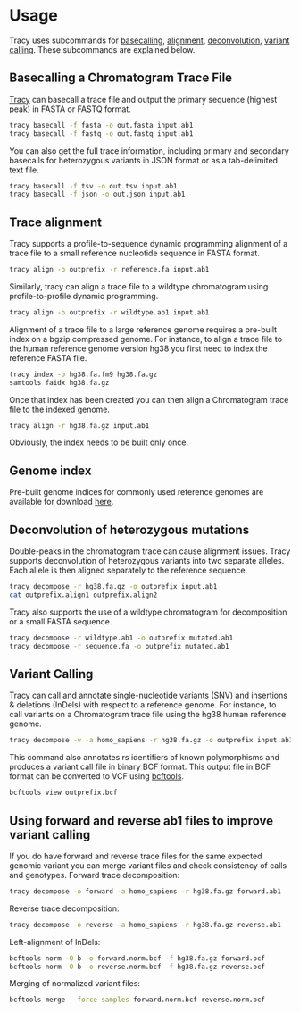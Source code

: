 # Usage

Tracy uses subcommands for [basecalling](#basecalling-a-chromatogram-trace-file), [alignment](#trace-alignment), [deconvolution](#deconvolution-of-heterozygous-mutations), [variant calling](#variant-calling). These subcommands are explained below.

## Basecalling a Chromatogram Trace File

[Tracy](https://github.com/gear-genomics/tracy) can basecall a trace file and output the primary sequence (highest peak) in FASTA or FASTQ format.

```bash
tracy basecall -f fasta -o out.fasta input.ab1
tracy basecall -f fastq -o out.fastq input.ab1
```

You can also get the full trace information, including primary and secondary basecalls for heterozygous variants in JSON format or as a tab-delimited text file.

```bash
tracy basecall -f tsv -o out.tsv input.ab1
tracy basecall -f json -o out.json input.ab1
```

## Trace alignment

Tracy supports a profile-to-sequence dynamic programming alignment of a trace file to a small reference nucleotide sequence in FASTA format.

```bash
tracy align -o outprefix -r reference.fa input.ab1
```

Similarly, tracy can align a trace file to a wildtype chromatogram using profile-to-profile dynamic programming.

```bash
tracy align -o outprefix -r wildtype.ab1 input.ab1
```

Alignment of a trace file to a large reference genome requires a pre-built index on a bgzip compressed genome. For instance, to align a trace file
to the human reference genome version hg38 you first need to index the reference FASTA file.

```bash
tracy index -o hg38.fa.fm9 hg38.fa.gz
samtools faidx hg38.fa.gz
```

Once that index has been created you can then align a Chromatogram trace file to the indexed genome.

```bash
tracy align -r hg38.fa.gz input.ab1
```

Obviously, the index needs to be built only once.

## Genome index

Pre-built genome indices for commonly used reference genomes are available for download [here](https://gear.embl.de/data/tracy/).


## Deconvolution of heterozygous mutations

Double-peaks in the chromatogram trace can cause alignment issues. Tracy supports deconvolution of heterozygous variants into two separate alleles.
Each allele is then aligned separately to the reference sequence.

```bash
tracy decompose -r hg38.fa.gz -o outprefix input.ab1
cat outprefix.align1 outprefix.align2
```

Tracy also supports the use of a wildtype chromatogram for decomposition or a small FASTA sequence.

```bash
tracy decompose -r wildtype.ab1 -o outprefix mutated.ab1
tracy decompose -r sequence.fa -o outprefix mutated.ab1
```

## Variant Calling

Tracy can call and annotate single-nucleotide variants (SNV) and insertions & deletions (InDels) with respect to a reference genome. For instance, to call variants on a Chromatogram trace file using the hg38 human reference genome.

```bash
tracy decompose -v -a homo_sapiens -r hg38.fa.gz -o outprefix input.ab1
```

This command also annotates rs identifiers of known polymorphisms and produces a variant call file in binary BCF format.
This output file in BCF format can be converted to VCF using [bcftools](https://github.com/samtools/bcftools).

```bash
bcftools view outprefix.bcf
```

## Using forward and reverse ab1 files to improve variant calling

If you do have forward and reverse trace files for the same expected genomic variant you can merge variant files and check consistency of calls and genotypes. Forward trace decomposition:

```bash
tracy decompose -o forward -a homo_sapiens -r hg38.fa.gz forward.ab1
```

Reverse trace decomposition:

```bash
tracy decompose -o reverse -a homo_sapiens -r hg38.fa.gz reverse.ab1
```

Left-alignment of InDels:

```bash
bcftools norm -O b -o forward.norm.bcf -f hg38.fa.gz forward.bcf
bcftools norm -O b -o reverse.norm.bcf -f hg38.fa.gz reverse.bcf
```

Merging of normalized variant files:

```bash
bcftools merge --force-samples forward.norm.bcf reverse.norm.bcf
```
